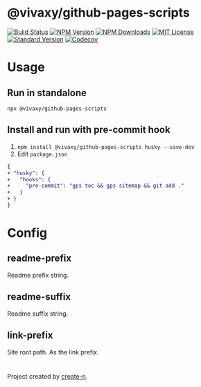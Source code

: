 # @vivaxy/github-pages-scripts

[![Build Status][travis-image]][travis-url]
[![NPM Version][npm-version-image]][npm-url]
[![NPM Downloads][npm-downloads-image]][npm-url]
[![MIT License][license-image]][license-url]
[![Standard Version][standard-version-image]][standard-version-url]
[![Codecov][codecov-image]][codecov-url]

# Usage

## Run in standalone

`npx @vivaxy/github-pages-scripts`

## Install and run with pre-commit hook

1. `npm install @vivaxy/github-pages-scripts husky --save-dev`
2. Edit `package.json`

```diff
{
+ "husky": {
+   "hooks": {
+     "pre-commit": "gps toc && gps sitemap && git add ."
+   }
+ }
}
```

# Config

## readme-prefix

Readme prefix string.

## readme-suffix

Readme suffix string.

## link-prefix

Site root path. As the link prefix.

#

Project created by [create-n](https://github.com/vivaxy/create-n).

[travis-image]: https://img.shields.io/travis/vivaxy/github-pages-scripts.svg?style=flat-square
[travis-url]: https://travis-ci.org/vivaxy/github-pages-scripts
[npm-version-image]: https://img.shields.io/npm/v/@vivaxy/github-pages-scripts.svg?style=flat-square
[npm-url]: https://www.npmjs.com/package/@vivaxy/github-pages-scripts
[npm-downloads-image]: https://img.shields.io/npm/dt/@vivaxy/github-pages-scripts.svg?style=flat-square
[license-image]: https://img.shields.io/npm/l/@vivaxy/github-pages-scripts.svg?style=flat-square
[license-url]: LICENSE
[standard-version-image]: https://img.shields.io/badge/release-standard%20version-brightgreen.svg?style=flat-square
[standard-version-url]: https://github.com/conventional-changelog/standard-version
[codecov-image]: https://img.shields.io/codecov/c/github/vivaxy/github-pages-scripts.svg?style=flat-square
[codecov-url]: https://codecov.io/gh/vivaxy/github-pages-scripts
